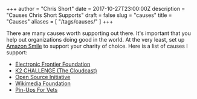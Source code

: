 +++
author = "Chris Short"
date = 2017-10-27T23:00:00Z
description = "Causes Chris Short Supports"
draft = false
slug = "causes"
title = "Causes"
aliases = [
    "/tags/causes/"
]
+++

There are many causes worth supporting out there. It's important that you help out organizations doing good in the world. At the very least, set up [Amazon Smile](https://smile.amazon.com) to support your charity of choice. Here is a list of causes I support:

* [Electronic Frontier Foundation](https://www.eff.org/)
* [K2 CHALLENGE (The Cloudcast)](https://www.crowdrise.com/the-cloudcast1)
* [Open Source Initiative](https://opensource.org/)
* [Wikimedia Foundation](https://wikimediafoundation.org/wiki/Home)
* [Pin-Ups For Vets](http://www.pinupsforvets.com/)